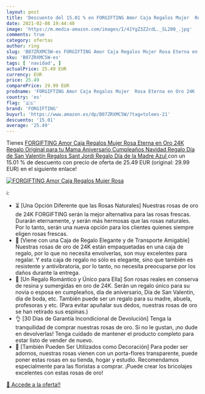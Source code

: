 ```yaml
---
layout: post
title: 'Descuento del 15.01 % en FORGIFTING Amor Caja Regalos Mujer  Rosa'
date: 2021-02-08 19:44:40
image: 'https://m.media-amazon.com/images/I/41YgZ3Z2cdL._SL200_.jpg'
comments: true
category: ofertas
author: ring
slug: 'B07ZRXMC5W-es FORGIFTING Amor Caja Regalos Mujer Rosa Eterna en Oro 24K...'
sku: 'B07ZRXMC5W-es'
tags: [ 'navidad', ]
actualPrice: 25.49 EUR
currency: EUR
price: 25.49
comparePrice: 29.99 EUR
prodname: 'FORGIFTING Amor Caja Regalos Mujer  Rosa Eterna en Oro 24K  Regalo Original para tu Mama  Aniversario Cumpleaños Navidad Regalo  Día de San Valentín Regalos  Sant Jordi Regalo  Día de la Madre  Azul '
country: 'es'
flag: '🇪🇸'
brand: 'FORGIFTING'
buyurl: 'https://www.amazon.es/dp/B07ZRXMC5W/?tag=tolees-21'
descuento: '15.01'
average: '25.49'
---
```


Tienes [FORGIFTING Amor Caja Regalos Mujer  Rosa Eterna en Oro 24K  Regalo Original para tu Mama  Aniversario Cumpleaños Navidad Regalo  Día de San Valentín Regalos  Sant Jordi Regalo  Día de la Madre  Azul ](https://www.amazon.es/dp/B07ZRXMC5W/?tag=tolees-21) con un 15.01 % de descuento con precio de oferta de 25.49 EUR (original: 29.99 EUR) en el siguiente enlace!

[![FORGIFTING Amor Caja Regalos Mujer  Rosa](https://m.media-amazon.com/images/I/41YgZ3Z2cdL._SL200_.jpg)](https://www.amazon.es/dp/B07ZRXMC5W/?tag=tolees-21)

ℹ️:

- ⏳ [Una Opción Diferente que las Rosas Naturales] Nuestras rosas de oro de 24K FORGIFTING serán la mejor alternativa para las rosas frescas. Durarán eternamente, y serán más hermosas que las rosas naturales. Por lo tanto, serán una nueva opción para los clientes quienes siempre eligen rosas frescas.
- 🚚 [Viene con una Caja de Regalo Elegante y de Transporte Amigable] Nuestras rosas de oro de 24K están empaquetadas en una caja de regalo, por lo que no necesita envolverlas, son muy excelentes para regalar. Y esta caja de regalo no sólo es elegante, sino que también es resistente y antivibratoria, por lo tanto, no necesita preocuparse por los daños durante la entrega.
- 🎁 [Un Regalo Romántico y Único para Ella] Son rosas reales en conserva de resina y sumergidas en oro de 24K. Serán un regalo único para su novia o esposa en cumpleaños, día de aniversario, Día de San Valentín, día de boda, etc. También puede ser un regalo para su madre, abuela, profesoras y etc. (Para evitar apuñalar sus dedos, nuestras rosas de oro se han retirado sus espinas.)
- 👌 [30 Días de Garantía Incondicional de Devolución] Tenga la tranquilidad de comprar nuestras rosas de oro. Si no le gustan, ¡no dude en devolverlas! Tenga cuidado de mantener el producto completo para estar listo de vender de nuevo.
- 🏡 [También Pueden Ser Utilizados como Decoración] Para poder ser adornos, nuestras rosas vienen con un porta-flores transparente, puede poner estas rosas en su tienda, hogar y estudio. Recomendamos especialmente para las floristas a comprar. ¡Puede crear los bricolajes excelentes con estas rosas de oro!

[🛒 Accede a la oferta!!](https://www.amazon.es/dp/B07ZRXMC5W/?tag=tolees-21)
